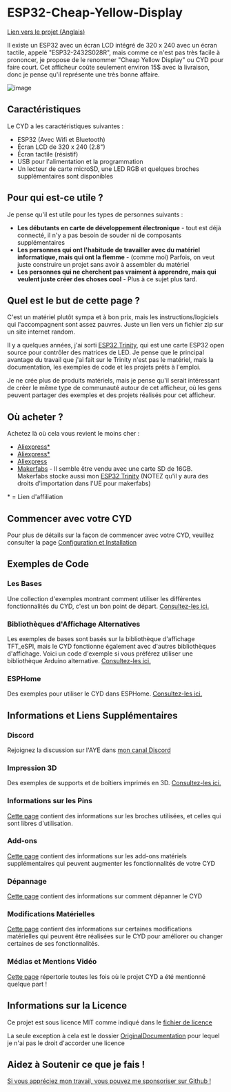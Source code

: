 # ESP32-Cheap-Yellow-Display

[Lien vers le projet (Anglais)](https://github.com/witnessmenow/ESP32-Cheap-Yellow-Display)

Il existe un ESP32 avec un écran LCD intégré de 320 x 240 avec un écran tactile, appelé "ESP32-2432S028R", mais comme ce n'est pas très facile à prononcer, je propose de le renommer "Cheap Yellow Display" ou CYD pour faire court. Cet afficheur coûte seulement environ 15$ avec la livraison, donc je pense qu'il représente une très bonne affaire.

![image](https://github.com/witnessmenow/ESP32-Cheap-Yellow-Display/assets/1562562/76c3d481-2523-4b6f-881c-2e29f9368cd0)

## Caractéristiques

Le CYD a les caractéristiques suivantes :

- ESP32 (Avec Wifi et Bluetooth)
- Écran LCD de 320 x 240 (2.8")
- Écran tactile (résistif)
- USB pour l'alimentation et la programmation
- Un lecteur de carte microSD, une LED RGB et quelques broches supplémentaires sont disponibles

## Pour qui est-ce utile ?

Je pense qu'il est utile pour les types de personnes suivants :

- **Les débutants en carte de développement électronique** - tout est déjà connecté, il n'y a pas besoin de souder ni de composants supplémentaires
- **Les personnes qui ont l'habitude de travailler avec du matériel informatique, mais qui ont la flemme** - (comme moi) Parfois, on veut juste construire un projet sans avoir à assembler du matériel
- **Les personnes qui ne cherchent pas vraiment à apprendre, mais qui veulent juste créer des choses cool** - Plus à ce sujet plus tard.

## Quel est le but de cette page ?

C'est un matériel plutôt sympa et à bon prix, mais les instructions/logiciels qui l'accompagnent sont assez pauvres. Juste un lien vers un fichier zip sur un site internet random.

Il y a quelques années, j'ai sorti [ESP32 Trinity](https://github.com/witnessmenow/ESP32-Trinity), qui est une carte ESP32 open source pour contrôler des matrices de LED. Je pense que le principal avantage du travail que j'ai fait sur le Trinity n'est pas le matériel, mais la documentation, les exemples de code et les projets prêts à l'emploi.

Je ne crée plus de produits matériels, mais je pense qu'il serait intéressant de créer le même type de communauté autour de cet afficheur, où les gens peuvent partager des exemples et des projets réalisés pour cet afficheur.

## Où acheter ?

Achetez là où cela vous revient le moins cher :

- [Aliexpress\*](https://s.click.aliexpress.com/e/_DkSpIjB)
- [Aliexpress\*](https://s.click.aliexpress.com/e/_DkcmuCh)
- [Aliexpress](https://www.aliexpress.com/item/1005004502250619.html)
- [Makerfabs](https://www.makerfabs.com/sunton-esp32-2-8-inch-tft-with-touch.html) - Il semble être vendu avec une carte SD de 16GB. Makerfabs stocke aussi mon [ESP32 Trinity](https://github.com/witnessmenow/ESP32-Trinity) (NOTEZ qu'il y aura des droits d'importation dans l'UE pour makerfabs)

\* = Lien d'affiliation

## Commencer avec votre CYD

Pour plus de détails sur la façon de commencer avec votre CYD, veuillez consulter la page [Configuration et Installation](SETUP.md)

## Exemples de Code

### Les Bases

Une collection d'exemples montrant comment utiliser les différentes fonctionnalités du CYD, c'est un bon point de départ. [Consultez-les ici.](https://github.com/witnessmenow/ESP32-Cheap-Yellow-Display/tree/main/Examples/Basics)

### Bibliothèques d'Affichage Alternatives

Les exemples de bases sont basés sur la bibliothèque d'affichage TFT_eSPI, mais le CYD fonctionne également avec d'autres bibliothèques d'affichage. Voici un code d'exemple si vous préférez utiliser une bibliothèque Arduino alternative. [Consultez-les ici.](https://github.com/witnessmenow/ESP32-Cheap-Yellow-Display/tree/main/Examples/AlternativeLibraries)

### ESPHome

Des exemples pour utiliser le CYD dans ESPHome. [Consultez-les ici.](https://github.com/witnessmenow/ESP32-Cheap-Yellow-Display/tree/main/Examples/ESPHome)

## Informations et Liens Supplémentaires

### Discord

Rejoignez la discussion sur l'AYE dans [mon canal Discord](https://discord.gg/nnezpvq)

### Impression 3D

Des exemples de supports et de boîtiers imprimés en 3D. [Consultez-les ici.](/3dModels)

### Informations sur les Pins

[Cette page](PINS.md) contient des informations sur les broches utilisées, et celles qui sont libres d'utilisation.

### Add-ons

[Cette page](ADDONS.md) contient des informations sur les add-ons matériels supplémentaires qui peuvent augmenter les fonctionnalités de votre CYD

### Dépannage

[Cette page](TROUBLESHOOTING.md) contient des informations sur comment dépanner le CYD

### Modifications Matérielles

[Cette page](Mods/README.md) contient des informations sur certaines modifications matérielles qui peuvent être réalisées sur le CYD pour améliorer ou changer certaines de ses fonctionnalités.

### Médias et Mentions Vidéo

[Cette page](MEDIA.md) répertorie toutes les fois où le projet CYD a été mentionné quelque part !

## Informations sur la Licence

Ce projet est sous licence MIT comme indiqué dans le [fichier de licence](/LICENSE)

La seule exception à cela est le dossier [OriginalDocumentation](https://github.com/witnessmenow/ESP32-Cheap-Yellow-Display/tree/main/OriginalDocumentation/) pour lequel je n'ai pas le droit d'accorder une licence

## Aidez à Soutenir ce que je fais !

[Si vous appréciez mon travail, vous pouvez me sponsoriser sur Github !](https://github.com/sponsors/witnessmenow/)
